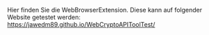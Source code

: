 Hier finden Sie die WebBrowserExtension. Diese kann auf folgender Website getestet werden:
https://jawedm89.github.io/WebCryptoAPIToolTest/
